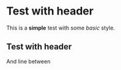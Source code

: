 # Test with header

This is a **simple** test with some *basic* style.


## Test with header


And line between

